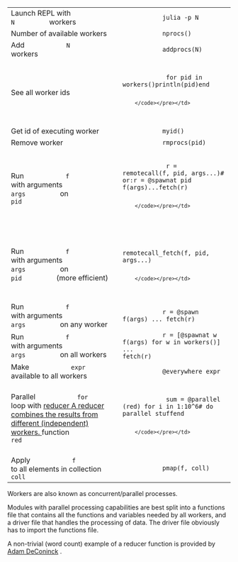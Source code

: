 <table>
<colgroup>
<col style="width: 50%" />
<col style="width: 50%" />
</colgroup>
<tbody>
<tr class="odd">
<td>Launch REPL with <code>           N         </code> workers</td>
<td><code>           julia -p N         </code></td>
</tr>
<tr class="even">
<td>Number of available workers</td>
<td><code>           nprocs()         </code></td>
</tr>
<tr class="odd">
<td>Add <code>           N         </code> workers</td>
<td><code>           addprocs(N)         </code></td>
</tr>
<tr class="even">
<td>See all worker ids</td>
<td><pre><code>          
            for pid in workers()println(pid)end
          
        </code></pre></td>
</tr>
<tr class="odd">
<td>Get id of executing worker</td>
<td><code>           myid()         </code></td>
</tr>
<tr class="even">
<td>Remove worker</td>
<td><code>           rmprocs(pid)         </code></td>
</tr>
<tr class="odd">
<td>Run <code>           f         </code> with arguments <code>           args         </code> on <code>           pid         </code></td>
<td><pre><code>          
            r = remotecall(f, pid, args...)# or:r = @spawnat pid f(args)...fetch(r)
          
        </code></pre></td>
</tr>
<tr class="even">
<td>Run <code>           f         </code> with arguments <code>           args         </code> on <code>           pid         </code> (more efficient)</td>
<td><pre><code>          
            remotecall_fetch(f, pid, args...)
          
        </code></pre></td>
</tr>
<tr class="odd">
<td>Run <code>           f         </code> with arguments <code>           args         </code> on any worker</td>
<td><code>           r = @spawn f(args) ... fetch(r)         </code></td>
</tr>
<tr class="even">
<td>Run <code>           f         </code> with arguments <code>           args         </code> on all workers</td>
<td><code>           r = [@spawnat w f(args) for w in workers()] ...                     fetch(r)         </code></td>
</tr>
<tr class="odd">
<td>Make <code>           expr         </code> available to all workers</td>
<td><code>           @everywhere expr         </code></td>
</tr>
<tr class="even">
<td>Parallel <code>           for         </code> loop with <a href="#" class="tooltip">reducer <span> A reducer combines the results from different (independent) workers. </span></a> function <code>           red         </code></td>
<td><pre><code>          
            sum = @parallel (red) for i in 1:10^6# do parallel stuffend
          
        </code></pre></td>
</tr>
<tr class="odd">
<td>Apply <code>           f         </code> to all elements in collection <code>           coll         </code></td>
<td><code>           pmap(f, coll)         </code></td>
</tr>
</tbody>
</table>

Workers are also known as concurrent/parallel processes.

Modules with parallel processing capabilities are best split into a
functions file that contains all the functions and variables needed by
all workers, and a driver file that handles the processing of data. The
driver file obviously has to import the functions file.

A non-trivial (word count) example of a reducer function is provided by
[Adam
DeConinck](https://blog.ajdecon.org/parallel-word-count-with-julia-an-interesting)
.

